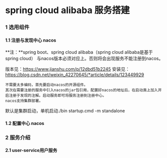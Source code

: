 # spring cloud alibaba 服务搭建

### 1 选用组件

#### 1.1 注册与发现中心 nacos

**注：**spring boot、spring cloud alibaba（spring cloud alibaba是基于spring cloud） 与nacos版本必须对应上。否则将会出现服务不能注册到nacos。

版本见：https://www.jianshu.com/p/12dbd51b2245
安装见：https://blog.csdn.net/weixin_42270645/*article/details/123449929

    不需要太多编码，首先要启动nacos的开源组件。
    其次在需要注册的服务中引入nacos的jar包引用，配置好nacos的地址后，在启动类上加入开启注册于发现的注解。启动服务即可将服务注册到注册中心。
    nacos支持集群部署。
    
默认是集群启动，单机启动./bin startup.cmd -m standalone

#### 1.2 配置中心 nacos

### 2 服务介绍

#### 2.1 user-service用户服务






